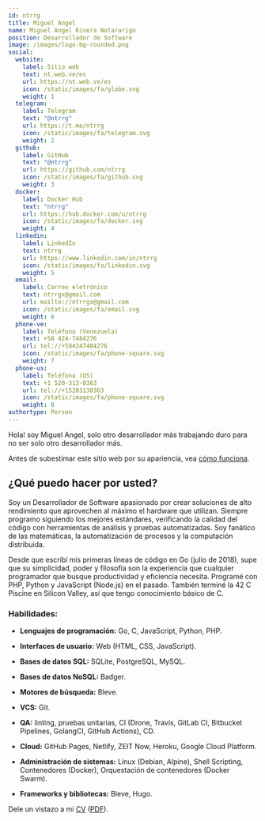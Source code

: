 ```yaml
---
id: ntrrg
title: Miguel Angel
name: Miguel Angel Rivera Notararigo
position: Desarrollador de Software
image: /images/logo-bg-rounded.png
social:
  website:
    label: Sitio web
    text: nt.web.ve/es
    url: https://nt.web.ve/es
    icon: /static/images/fa/globe.svg
    weight: 1
  telegram:
    label: Telegram
    text: "@ntrrg"
    url: https://t.me/ntrrg
    icon: /static/images/fa/telegram.svg
    weight: 2
  github:
    label: GitHub
    text: "@ntrrg"
    url: https://github.com/ntrrg
    icon: /static/images/fa/github.svg
    weight: 3
  docker:
    label: Docker Hub
    text: "ntrrg"
    url: https://hub.docker.com/u/ntrrg
    icon: /static/images/fa/docker.svg
    weight: 4
  linkedin:
    label: LinkedIn
    text: ntrrg
    url: https://www.linkedin.com/in/ntrrg
    icon: /static/images/fa/linkedin.svg
    weight: 5
  email:
    label: Correo eletrónico
    text: ntrrgx@gmail.com
    url: mailto://ntrrgx@gmail.com
    icon: /static/images/fa/email.svg
    weight: 6
  phone-ve:
    label: Teléfono (Venezuela)
    text: +58 424-7484276
    url: tel://+584247484276
    icon: /static/images/fa/phone-square.svg
    weight: 7
  phone-us:
    label: Teléfono (US)
    text: +1 520-313-0363
    url: tel://+15203130363
    icon: /static/images/fa/phone-square.svg
    weight: 8
authortype: Person
---
```


Hola! soy Miguel Angel, solo otro desarrollador más trabajando duro para no ser
solo otro desarrollador más.

Antes de subestimar este sitio web por su apariencia, vea [cómo funciona](./../../projects/ntweb/index.es.md).

## ¿Qué puedo hacer por usted?

Soy un Desarrollador de Software apasionado por crear soluciones de alto
rendimiento que aprovechen al máximo el hardware que utilizan. Siempre programo
siguiendo los mejores estándares, verificando la calidad del código con
herramientas de análisis y pruebas automatizadas. Soy fanático de las
matemáticas, la automatización de procesos y la computación distribuida.

Desde que escribí mis primeras líneas de código en Go (julio de 2018), supe que
su simplicidad, poder y filosofía son la experiencia que cualquier programador
que busque productividad y eficiencia necesita. Programé con PHP, Python y
JavaScript (Node.js) en el pasado. También terminé la 42 C Piscine en Silicon
Valley, así que tengo conocimiento básico de C.

### Habilidades:

* **Lenguajes de programación:** Go, C, JavaScript, Python, PHP.

* **Interfaces de usuario:** Web (HTML, CSS, JavaScript).

* **Bases de datos SQL:** SQLite, PostgreSQL, MySQL.

* **Bases de datos NoSQL:** Badger.

* **Motores de búsqueda:** Bleve.

* **VCS:** Git.

* **QA:** linting, pruebas unitarias, CI (Drone, Travis, GitLab CI, Bitbucket
  Pipelines, GolangCI, GitHub Actions), CD.

* **Cloud:** GitHub Pages, Netlify, ZEIT Now, Heroku, Google Cloud Platform.

* **Administración de sistemas:** Linux (Debian, Alpine), Shell Scripting,
  Contenedores (Docker), Orquestación de contenedores (Docker Swarm).

* **Frameworks y bibliotecas:** Bleve, Hugo.

Dele un vistazo a mi [CV](https://docs.google.com/document/d/1bpNTpgJaeQeQHOCwvgACP91DUgfQ1NUo-ZhFe8EMH3U/edit?usp=sharing) ([PDF](/es/cv.pdf)).

